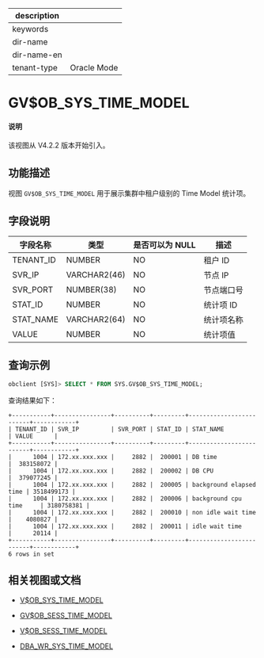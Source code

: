 |description||
|---|---|
|keywords||
|dir-name||
|dir-name-en||
|tenant-type| Oracle Mode |

# GV$OB_SYS_TIME_MODEL

<main id="notice" type='explain'>
<h4>说明</h4>
<p>该视图从 V4.2.2 版本开始引入。</p>
</main>

## 功能描述

视图 `GV$OB_SYS_TIME_MODEL` 用于展示集群中租户级别的 Time Model 统计项。

## 字段说明

| **字段名称** | **类型**  | **是否可以为 NULL** | **描述**                               |
|------------|-------------|---------------------|----------------------------------------|
| TENANT_ID  | NUMBER       | NO   | 租户 ID     |
| SVR_IP     | VARCHAR2(46) | NO   | 节点 IP       |
| SVR_PORT   | NUMBER(38)   | NO   | 节点端口号        |
| STAT_ID    | NUMBER       | NO   | 统计项 ID         |
| STAT_NAME  | VARCHAR2(64) | NO   | 统计项名称       |
| VALUE      | NUMBER       | NO   | 统计项值        |

## 查询示例

```sql
obclient [SYS]> SELECT * FROM SYS.GV$OB_SYS_TIME_MODEL;
```

查询结果如下：

```shell
+-----------+----------------+----------+---------+-------------------------+------------+
| TENANT_ID | SVR_IP         | SVR_PORT | STAT_ID | STAT_NAME               | VALUE      |
+-----------+----------------+----------+---------+-------------------------+------------+
|      1004 | 172.xx.xxx.xxx |     2882 |  200001 | DB time                 |  383158072 |
|      1004 | 172.xx.xxx.xxx |     2882 |  200002 | DB CPU                  |  379077245 |
|      1004 | 172.xx.xxx.xxx |     2882 |  200005 | background elapsed time | 3518499173 |
|      1004 | 172.xx.xxx.xxx |     2882 |  200006 | background cpu time     | 3180758381 |
|      1004 | 172.xx.xxx.xxx |     2882 |  200010 | non idle wait time      |    4080827 |
|      1004 | 172.xx.xxx.xxx |     2882 |  200011 | idle wait time          |      20114 |
+-----------+----------------+----------+---------+-------------------------+------------+
6 rows in set
```

## 相关视图或文档

* [V$OB_SYS_TIME_MODEL](17100.v-ob_sys_time_model-of-oracle-mode.md)

* [GV$OB_SESS_TIME_MODEL](16800.gv-ob_sess_time_model-of-oracle-mode.md)

* [V$OB_SESS_TIME_MODEL](16900.v-ob_sess_time_model-of-oracle-mode.md)

* [DBA_WR_SYS_TIME_MODEL](../200.dictionary-view-of-oracle-mode/33100.dba_wr_sys_time_model-of-oracle-mode.md)

